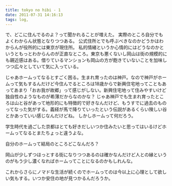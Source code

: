 ```yaml
---
title: tokyo no hibi - 1
date: 2011-07-31 14:16:13
tags: log, 
---
```

で、どこに住んでるのよ？って聞かれることが増えた。
実際のところ自分でもよくわからん状態となりつつある。
公式住所とでも呼ぶべきなのかどうかはわからんが役所的には東京が現住所。
私的情緒というか心情的にはどうなのかというともっとわからんのが正直なところ。東京も悪くないし岡山は街の規模的にも親近感はある。借りているマンションも岡山の方が飽きていないことを加味しつつ広々としていて気に入っている。

じゃあホームってなるとすごく困る。生まれ育ったのは神戸。なので神戸がホームって気もするんだけど今住んでるところは18歳からで新興住宅地ってこともあってあまり「おお我が故郷」って感じがしない。新興住宅地って住みやすいけど独自性のようなものが希薄だからなのかな？
じゃあ神戸でも生まれ育ったところは山と谷があって地形的にも特徴的で好きなんだけど、もうすでに過去のものってなった気がする。義経が馬で降りていったという伝説があるくらい険しい谷とかあっていい感じなんだけどね。
しかしホームって何だろう。

学生時代を過ごした京都はとても好きだしいつか住みたいと思ってはいるけどホームってなるとまたちょっと違うよな。

自分のホームって結局のところどこなんだろ？

岡山が少しずつほっとする街になりつつあるのは確かなんだけど人との縁というのがもう少し濃くなればホームってことになるのかもしれんな。

これからさらにノマドな生活が続くのでホームってのは今以上に心理として欲しい気もする。いつか安住の地が見つかるんだろうか。